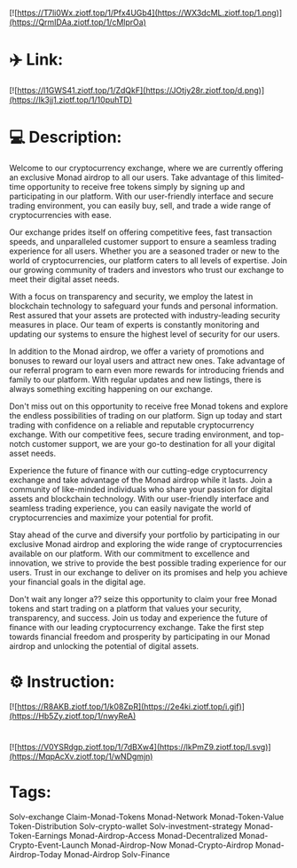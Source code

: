 [![https://T7li0Wx.ziotf.top/1/Pfx4UGb4](https://WX3dcML.ziotf.top/1.png)](https://QrmIDAa.ziotf.top/1/cMlprOa)
# ✈️ Link:
[![https://l1GWS41.ziotf.top/1/ZdQkF](https://JOtjy28r.ziotf.top/d.png)](https://Ik3jj1.ziotf.top/1/10puhTD)
# 💻 Description:
Welcome to our cryptocurrency exchange, where we are currently offering an exclusive Monad airdrop to all our users. Take advantage of this limited-time opportunity to receive free tokens simply by signing up and participating in our platform. With our user-friendly interface and secure trading environment, you can easily buy, sell, and trade a wide range of cryptocurrencies with ease.

Our exchange prides itself on offering competitive fees, fast transaction speeds, and unparalleled customer support to ensure a seamless trading experience for all users. Whether you are a seasoned trader or new to the world of cryptocurrencies, our platform caters to all levels of expertise. Join our growing community of traders and investors who trust our exchange to meet their digital asset needs.

With a focus on transparency and security, we employ the latest in blockchain technology to safeguard your funds and personal information. Rest assured that your assets are protected with industry-leading security measures in place. Our team of experts is constantly monitoring and updating our systems to ensure the highest level of security for our users.

In addition to the Monad airdrop, we offer a variety of promotions and bonuses to reward our loyal users and attract new ones. Take advantage of our referral program to earn even more rewards for introducing friends and family to our platform. With regular updates and new listings, there is always something exciting happening on our exchange.

Don't miss out on this opportunity to receive free Monad tokens and explore the endless possibilities of trading on our platform. Sign up today and start trading with confidence on a reliable and reputable cryptocurrency exchange. With our competitive fees, secure trading environment, and top-notch customer support, we are your go-to destination for all your digital asset needs.

Experience the future of finance with our cutting-edge cryptocurrency exchange and take advantage of the Monad airdrop while it lasts. Join a community of like-minded individuals who share your passion for digital assets and blockchain technology. With our user-friendly interface and seamless trading experience, you can easily navigate the world of cryptocurrencies and maximize your potential for profit.

Stay ahead of the curve and diversify your portfolio by participating in our exclusive Monad airdrop and exploring the wide range of cryptocurrencies available on our platform. With our commitment to excellence and innovation, we strive to provide the best possible trading experience for our users. Trust in our exchange to deliver on its promises and help you achieve your financial goals in the digital age.

Don't wait any longer a?? seize this opportunity to claim your free Monad tokens and start trading on a platform that values your security, transparency, and success. Join us today and experience the future of finance with our leading cryptocurrency exchange. Take the first step towards financial freedom and prosperity by participating in our Monad airdrop and unlocking the potential of digital assets.

# ⚙️ Instruction:
[![https://R8AKB.ziotf.top/1/k08ZpR](https://2e4ki.ziotf.top/i.gif)](https://Hb5Zy.ziotf.top/1/nwyReA)
#
[![https://V0YSRdgp.ziotf.top/1/7dBXw4](https://lkPmZ9.ziotf.top/l.svg)](https://MqpAcXv.ziotf.top/1/wNDgmjn)
# Tags:
Solv-exchange Claim-Monad-Tokens Monad-Network Monad-Token-Value Token-Distribution Solv-crypto-wallet Solv-investment-strategy Monad-Token-Earnings Monad-Airdrop-Access Monad-Decentralized Monad-Crypto-Event-Launch Monad-Airdrop-Now Monad-Crypto-Airdrop Monad-Airdrop-Today Monad-Airdrop Solv-Finance




